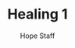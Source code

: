 ---
image: /assets/img/kl/kl_healing_1.png
title: Healing 1
number: 1
categories:
  - Meditations
  - Moments
  - Healing
author: Hope Staff
notes: Healing 1
embed: >-
  EMBED_GOES_HERE
transcript: >-
  SOME LINES OF TEXT START HERE
---